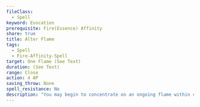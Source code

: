 ```yaml
---
fileClass:
  - Spell
keyword: Evocation
prerequisite: Fire(Essence) Affinity
share: true
title: Alter Flame
tags:
  - Spell
  - Fire-Affinity-Spell
target: One Flame (See Text)
duration: (See Text)
range: Close
action: 4 AP
saving_throw: None
spell_resistance: No
description: "You may begin to concentrate on an ongoing flame within close range. You may affect a flame of medium size category or lower. You may spend a spell point to instead allow the spell to continue without concentration for 1 round per BCB; and does not allow the caster to change what flame they are currently altering.\r\rAs part of casting the spell you may determine what action you wish to take on the flame. If the caster is concentrating on the spell they can choose one of the following actions to perform as part of concentrating. If allowing the spell to continue without concentration you must instead spend 3 AP each round on the following actions.\r\r- Move: You may force the flame to begin to move through the air; otherwise the flame remains within the last moved location. Once the spell ends, if the fire does not have a valid surface or fuel to continue burning, the flame is immediately extinguished. Creatures that come in contact with the flame take damage at the start of their turn appropriate for the size of the fire (see mundane fire rules). You may move a flame up to 10 feet + 5 feet per 2 BCB.\r- Grow/Shrink: You can cause the flame to grow or shrink by one size category per 4 BCB. The maximum size you can grow the flame is medium. Once the spell ends the fire will return to its normal size, though this may cause the flame to devour the fuel it was burning on faster during the time it was grown. If a flame would be shrunk below the size of Fine it is instead immediately extinguished. Growing or shrinking a flame requires a 3 AP action.\r\rThis spell can only affect mundane (non-magical) fires, not fire sustained by magical effects, or fires being affected by other casts of Alter Flame."
---
```


